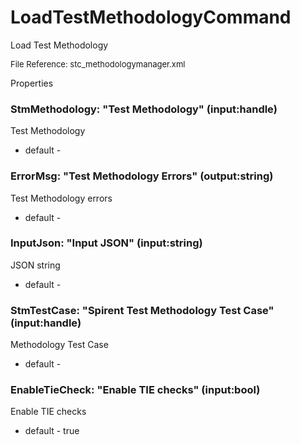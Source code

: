 # LoadTestMethodologyCommand

Load Test Methodology

<font size="2">File Reference: stc_methodologymanager.xml</font>

<text>Properties</text>

### StmMethodology: "Test Methodology" (input:handle)

Test Methodology

* default - 
### ErrorMsg: "Test Methodology Errors" (output:string)

Test Methodology errors

* default - 
### InputJson: "Input JSON" (input:string)

JSON string

* default - 
### StmTestCase: "Spirent Test Methodology Test Case" (input:handle)

Methodology Test Case

* default - 
### EnableTieCheck: "Enable TIE checks" (input:bool)

Enable TIE checks

* default - true
